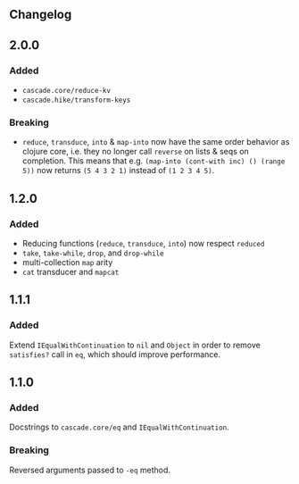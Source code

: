## Changelog

## 2.0.0

### Added

* `cascade.core/reduce-kv`
* `cascade.hike/transform-keys`

### Breaking

* `reduce`, `transduce`, `into` & `map-into` now have the same order behavior as clojure core,
i.e. they no longer call `reverse` on lists & seqs on completion.
This means that e.g. `(map-into (cont-with inc) () (range 5))` now returns `(5 4 3 2 1)`
instead of `(1 2 3 4 5)`.

## 1.2.0

### Added

* Reducing functions (`reduce`, `transduce`, `into`) now respect `reduced`
* `take`, `take-while`, `drop`, and `drop-while`
* multi-collection `map` arity
* `cat` transducer and `mapcat`

## 1.1.1

### Added

Extend `IEqualWithContinuation` to `nil` and `Object` in order to remove
`satisfies?` call in `eq`, which should improve performance.

## 1.1.0

### Added

Docstrings to `cascade.core/eq` and `IEqualWithContinuation`.

### Breaking

Reversed arguments passed to `-eq` method.
